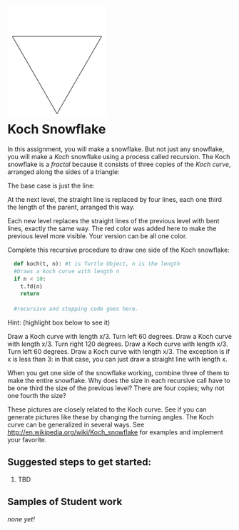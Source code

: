 ![](kochflake.gif)   
Koch Snowflake
===============
In this assignment, you will  make a snowflake. But not just any snowflake, you will make a *Koch* snowflake using a process called recursion. The Koch snowflake is a *fractal* because it consists of three copies of the *Koch curve*, arranged along the sides of a triangle:


The base case is just the line:

At the next level, the straight line is replaced by four lines, each one third the length of the parent, arranged this way.

Each new level replaces the straight lines of the previous level with bent lines, exactly the same way.
The red color was added here to make the previous level more visible. Your version can be all one color.



Complete this recursive procedure to draw one side of the Koch snowflake:
```Python
  def koch(t, n): #t is Turtle Object, n is the length
  #Draws a koch curve with length n
  if n < 10:
    t.fd(n)
    return

  #recursive and stepping code goes here.
  ```


 
 
 
Hint: (highlight box below to see it)

Draw a Koch curve with length x/3.
Turn left 60 degrees.
Draw a Koch curve with length x/3.
Turn right 120 degrees.
Draw a Koch curve with length x/3.
Turn left 60 degrees.
Draw a Koch curve with length x/3.
The exception is if x is less than 3: in that case, you can just draw a straight line with length x.



When you get one side of the snowflake working, combine three of them to make the entire snowflake. Why does the size in each recursive call have to be one third the size of the previous level? There are four copies; why not one fourth the size? 

These pictures are closely related to the Koch curve. See if you can generate pictures like these by changing the turning angles. The Koch curve can be generalized in several ways. See http://en.wikipedia.org/wiki/Koch_snowflake for examples and implement your favorite.




Suggested steps to get started:
---------------------------------
1. TBD

Samples of Student work
-----------------------
*none yet!*
